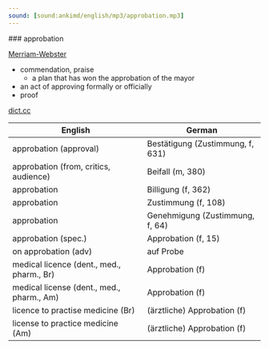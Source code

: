 ```yaml
---
sound: [sound:ankimd/english/mp3/approbation.mp3]
---
```


\### approbation

[Merriam-Webster](https://www.merriam-webster.com/dictionary/approbation)

- commendation, praise
    - a plan that has won the approbation of the mayor
- an act of approving formally or officially
- proof

[dict.cc](https://www.dict.cc/approbation)

| English        | German       |
| -------------- | ------------ |
| approbation (approval) | Bestätigung (Zustimmung, f, 631) |
| approbation (from, critics, audience) | Beifall (m, 380) |
| approbation | Billigung (f, 362) |
| approbation | Zustimmung (f, 108) |
| approbation | Genehmigung (Zustimmung, f, 64) |
| approbation (spec.) | Approbation (f, 15) |
| on approbation (adv) | auf Probe |
| medical licence (dent., med., pharm., Br) | Approbation (f) |
| medical license (dent., med., pharm., Am) | Approbation (f) |
| licence to practise medicine (Br) | (ärztliche) Approbation (f) |
| license to practice medicine (Am) | (ärztliche) Approbation (f) |
